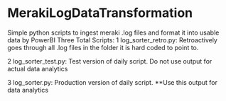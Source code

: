 # MerakiLogDataTransformation
 Simple python scripts to ingest meraki .log files and format it into usable data by PowerBI
 Three Total Scripts:
 1 log_sorter_retro.py:
    Retroactively goes through all .log files in the folder it is hard coded to point to.

 2 log_sorter_test.py:
    Test version of daily script.
    Do not use output for actual data analytics

 3 log_sorter.py:
    Production version of daily script.
    **Use this output for data analytics